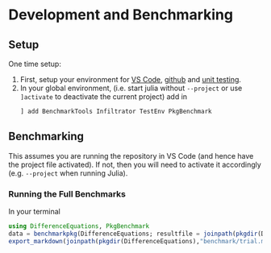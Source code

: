 
# Development and Benchmarking

## Setup
One time setup:
1. First, setup your environment for [VS Code](https://julia.quantecon.org/software_engineering/tools_editors.html), [github](https://julia.quantecon.org/software_engineering/version_control.html) and [unit testing](https://julia.quantecon.org/software_engineering/testing.html).
2. In your global environment, (i.e. start julia without `--project` or use `]activate` to deactivate the current project) add in
   ```julia
   ] add BenchmarkTools Infiltrator TestEnv PkgBenchmark
   ```
## Benchmarking
This assumes you are running the repository in VS Code (and hence have the project file activated).  If not, then you will need to activate it accordingly (e.g. `--project` when running Julia).

### Running the Full Benchmarks
In your terminal
```julia 
using DifferenceEquations, PkgBenchmark
data = benchmarkpkg(DifferenceEquations; resultfile = joinpath(pkgdir(DifferenceEquations),"benchmark/baseline.json"))
export_markdown(joinpath(pkgdir(DifferenceEquations),"benchmark/trial.md"), data) # can export as markdown
```